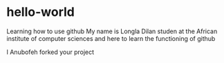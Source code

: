 # hello-world
Learning how to use github
My name is Longla Dilan studen at the African institute of computer sciences and here to learn the functioning of github

I Anubofeh forked your project
